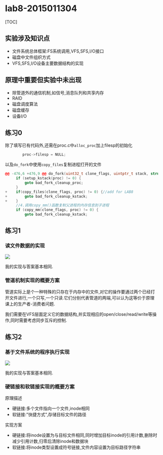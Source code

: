 # lab8-2015011304

[TOC]

## 实验涉及知识点

- 文件系统总体框架:FS系统调用,VFS,SFS,I/O接口
- 磁盘中文件组织方式
- VFS,SFS,I/O设备主要数据结构的实现

## 原理中重要但实验中未出现

- 除管道外的通信机制,如信号,消息队列和共享内存
- RAID
- 磁盘调度算法
- 磁盘缓存
- 设备I/O

## 练习0

除了填写已有代码外,还需在proc.c中`alloc_proc`加上filesp的初始化

```c++
        proc->filesp = NULL;
```

以及`do_fork`中使用`copy_files`复制进程打开的文件

```c++
@@ -476,6 +476,9 @@ do_fork(uint32_t clone_flags, uintptr_t stack, struct trapframe *tf) {
     if (setup_kstack(proc) != 0) {
         goto bad_fork_cleanup_proc;
     }
+    if(copy_files(clone_flags, proc) != 0) {//add for LAB8
+        goto bad_fork_cleanup_kstack;
+    }
     //4.调用copy_mm()函数复制父进程的内存信息到子进程
     if (copy_mm(clone_flags, proc) != 0) {
         goto bad_fork_cleanup_kstack;
```



## 练习1

### 读文件数据的实现

![](http://oblc5mnxs.bkt.clouddn.com/18-5-24/66039343.jpg)

我的实现与答案基本相同.

### 管道机制实现的概要方案

管道实际上是个一种特殊的只存在于内存中的文件,对它的操作要通过两个已经打开文件进行,一个只写,一个只读.它们分别代表管道的两端,可以认为这等价于原理课上的生产者-消费者问题.

我们需要在VFS层面定义它的数据结构,并实现相应的open/close/read/write等操作,同时需要考虑同步互斥的控制.

## 练习2

### 基于文件系统的程序执行实现

![](http://oblc5mnxs.bkt.clouddn.com/18-5-24/3650684.jpg)

我的实现与答案基本相同.

### 硬链接和软链接实现的概要方案

原理描述

- 硬链接:多个文件指向一个文件,inode相同
- 软链接:"快捷方式",存储目标文件的路径

实现方案

- 硬链接:将inode设置为与目标文件相同,同时增加目标inode的引用计数,删除时减少引用计数,归零后清除inode和数据块
- 软链接:将inode类型设置成符号链接,文件内容设置为目标路径字符串